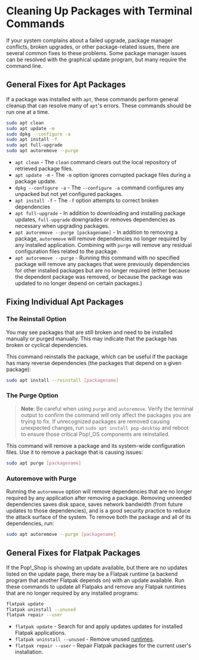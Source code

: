 # Cleaning Up Packages with Terminal Commands

If your system complains about a failed upgrade, package manager conflicts, broken upgrades, or other package-related issues, there are several common fixes to these problems. Some package manager issues can be resolved with the graphical update program, but many require the command line.

## General Fixes for Apt Packages

If a package was installed with `apt`, these commands perform general cleanup that can resolve many of `apt`'s errors. These commands should be run one at a time.

```bash
sudo apt clean
sudo apt update -m
sudo dpkg --configure -a
sudo apt install -f
sudo apt full-upgrade
sudo apt autoremove --purge
```

- `apt clean` - The `clean` command clears out the local repository of retrieved package files.
- `apt update -m` - The `-m` option ignores corrupted package files during a package update.
- `dpkg --configure -a` - The `--configure -a` command configures any unpacked but not yet configured packages.
- `apt install -f` - The `-f` option attempts to correct broken dependencies
- `apt full-upgrade` - In addition to downloading and installing package updates, `full-upgrade` downgrades or removes dependencies as necessary when upgrading packages.
- `apt autoremove --purge [packagename]` - In addition to removing a package, `autoremove` will remove dependencies no longer required by any installed application. Combining with `purge` will remove any residual configuration files related to the package.
- `apt autoremove --purge` - Running this command with no specified package will remove any packages that were previously dependencies for other installed packages but are no longer required (either because the dependent package was removed, or because the package was updated to no longer depend on certain packages.)

## Fixing Individual Apt Packages

### The Reinstall Option

You may see packages that are still broken and need to be installed manually or purged manually. This may indicate that the package has broken or cyclical dependencies.

This command reinstalls the package, which can be useful if the package has many reverse dependencies (the packages that depend on a given package):

```bash
sudo apt install --reinstall [packagename]
```

### The Purge Option

>**Note**: Be careful when using `purge` and `autoremove`. Verify the terminal output to confirm the command will only affect the packages you are trying to fix. If unrecognized packages are removed causing unexpected changes, run `sudo apt install pop-desktop` and reboot to ensure those critical Pop!\_OS components are reinstalled.

This command will remove a package and its system-wide configuration files. Use it to remove a package that is causing issues:

```bash
sudo apt purge [packagename]
```

### Autoremove with Purge

Running the `autoremove` option will remove dependencies that are no longer required by any application after removing a package. Removing unneeded dependencies saves disk space, saves network bandwidth (from future updates to those dependencies), and is a good security practice to reduce the attack surface of the system. To remove both the package and all of its dependencies, run:

```bash
sudo apt autoremove --purge [packagename]
```

## General Fixes for Flatpak Packages

If the Pop!_Shop is showing an update available, but there are no updates listed on the update page, there may be a Flatpak runtime (a backend program that another Flatpak depends on) with an update available. Run these commands to update all Flatpaks and remove any Flatpak runtimes that are no longer required by any installed programs:

```bash
flatpak update
flatpak uninstall --unused
flatpak repair --user
```

- `flatpak update` - Search for and apply updates updates for installed Flatpak applications.
- `flatpak uninstall --unused` - Remove unused [runtimes](https://docs.flatpak.org/en/latest/basic-concepts.html#runtimes).
- `flatpak repair --user` - Repair Flatpak packages for the current user's installation.
